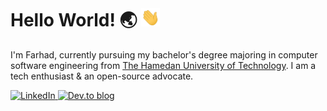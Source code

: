# **Hello World! 🌏** <img src="https://raw.githubusercontent.com/farhaduneci/farhaduneci/master/wave.gif" width="30px" style="pointer-events: none; user-select: none;">

I'm Farhad, currently pursuing my bachelor's degree majoring in computer software engineering from [The Hamedan University of Technology](https://hut.ac.ir/). I am a tech enthusiast & an open-source advocate.

<div>
  <a href="https://www.linkedin.com/in/farhad-uneci/">
    <img alt="LinkedIn" src="https://img.shields.io/badge/linkedin%20-%230077B5.svg?&style=for-the-badge&logo=linkedin&logoColor=white"/>
  </a>

   <a href="https://dev.to/farhaduneci">
    <img alt="Dev.to blog" src="https://img.shields.io/badge/dev.to-0A0A0A?style=for-the-badge&logo=dev.to&logoColor=white" >
  </a>
</div>
